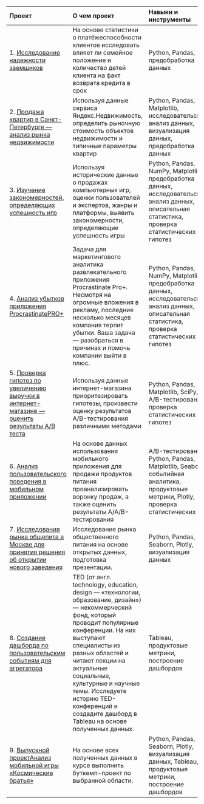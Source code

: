 | Проект                          | О чем проект                                                  | Навыки и инструменты|
|:------------------------------|:-------------------------------------------------------------|:--------|
| 1. [Исследование надежности заемщиков](https://github.com/Bishopxzol/projects/tree/main/1.%20Исследование%20надёжности%20заёмщиков%20—%20анализ%20банковских%20данных)|На основе статистики о платёжеспособности клиентов исследовать влияет ли семейное положение и количество детей клиента на факт возврата кредита в срок|  Python, Pandas, предобработка данных|
| 2. [Продажа квартир в Санкт-Петербурге — анализ рынка недвижимости](https://github.com/Bishopxzol/projects/tree/main/2.%20Продажа%20квартир%20в%20Санкт-Петербурге%20—%20анализ%20рынка%20недвижимости)|Используя данные сервиса Яндекс.Недвижимость, определить рыночную стоимость объектов недвижимости и типичные параметры квартир| Python, Pandas, Matplotlib, исследовательский, анализ данных, визуализация данных, предобработка данных|
| 3. [Изучение закономерностей, определяющих успешность игр](https://github.com/Bishopxzol/projects/tree/main/3.%20Изучение%20закономерностей%2C%20определяющих%20успешность%20игр)|Используя исторические данные о продажах компьютерных игр, оценки пользователей и экспертов, жанры и платформы, выявить закономерности, определяющие успешность игры | Python, Pandas, NumPy, Matplotlib, предобработка данных, исследовательский анализ данных, описательная статистика, проверка статистических гипотез|
| 4. [Анализ убытков приложения ProcrastinatePRO+](https://github.com/Bishopxzol/projects/tree/main/3.%20Изучение%20закономерностей%2C%20определяющих%20успешность%20игр)| Задача для маркетингового аналитика развлекательного приложения Procrastinate Pro+. Несмотря на огромные вложения в рекламу, последние несколько месяцев компания терпит убытки. Ваша задача — разобраться в причинах и помочь компании выйти в плюс. | Python, Pandas, NumPy, Matplotlib, предобработка данных, исследовательский анализ данных, описательная статистика, проверка статистических гипотез|
| 5. [Проверка гипотез по увеличению выручки в интернет-магазине — оценить результаты A/B теста](https://github.com/Bishopxzol/projects/tree/main/5.%20Проверка%20гипотез%20по%20увеличению%20выручки%20в%20интернет-магазине%20—)|Используя данные интернет-магазина приоритезировать гипотезы, произвести оценку результатов A/B-тестирования различными методами | Python, Pandas, Matplotlib, SciPy, A/B-тестирование, проверка статистических гипотез|
| 6. [Анализ пользовательского поведения в мобильном приложении](https://github.com/Bishopxzol/projects/tree/main/6.%20Анализ%20пользовательского%20поведения%20в%20мобильном%20приложении)| На основе данных использования мобильного приложения для продажи продуктов питания проанализировать воронку продаж, а также оценить результаты A/A/B-тестирования  | A/B-тестирование, Python, Pandas, Matplotlib, Seaborn, событийная аналитика, продуктовые метрики, Plotly, проверка статистических |
| 7. [Исследования рынка общепита в Москве для принятия решения об открытии нового заведения](https://github.com/Bishopxzol/projects/tree/main/7.%20Исследования%20рынка%20общепита%20в%20Москве)| Исследование рынка общественного питания на основе открытых данных, подготовка презентации. | Python, Pandas, Seaborn, Plotly, визуализация данных |
| 8. [Создание дашборда по пользовательским событиям для агрегатора](https://github.com/Bishopxzol/projects/tree/main/8.%20Создание%20дашборда%20по%20пользовательским%20событиям%20для%20агрегатора)| TED (от англ. technology, education, design — «технологии, образование, дизайн») — некоммерческий фонд, который проводит популярные конференции. На них выступают специалисты из разных областей и читают лекции на актуальные социальные, культурные и научные темы. Исследуете историю TED-конференций и создадите дашборд в Tableau на основе полученных данных. | Tableau, продуктовые метрики, построение дашбордов |
| 9. [Выпускной проектАнализ мобильной игры «Космические братья»]((https://github.com/Bishopxzol/projects/tree/main/9.%20Анализ%20мобильной%20игры%20«Космические%20братья»))| На основе всех полученных данных в курсе выполнить буткемп-проект по выбранной  области. | Python, Pandas, Seaborn, Plotly, визуализация данных, Tableau, продуктовые метрики, построение дашбордов |


